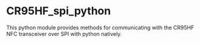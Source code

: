 # CR95HF_spi_python
This python module provides methods for communicating with the CR95HF NFC transceiver over SPI with python natively.
